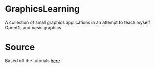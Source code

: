 # GraphicsLearning
A collection of small graphics applications in an attempt to teach myself OpenGL and basic graphics

# Source
Based off the tutorials [here](http://ogldev.atspace.co.uk/)
